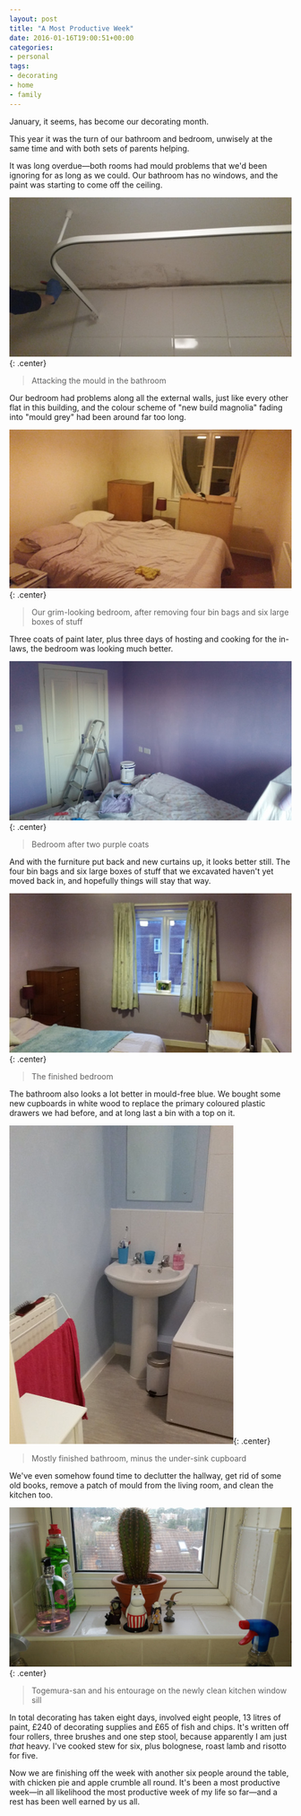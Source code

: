 ```yaml
---
layout: post
title: "A Most Productive Week"
date: 2016-01-16T19:00:51+00:00
categories:
- personal
tags:
- decorating
- home
- family
---
```


January, it seems, has become our decorating month. 

This year it was the turn of our bathroom and bedroom, unwisely at the same time and with both sets of parents helping.

It was long overdue&mdash;both rooms had mould problems that we'd been ignoring for as long as we could. Our bathroom has no windows, and the paint was starting to come off the ceiling.

![](/img/blog/2016/bathroom1.jpg){: .center}

> Attacking the mould in the bathroom

Our bedroom had problems along all the external walls, just like every other flat in this building, and the colour scheme of "new build magnolia" fading into "mould grey" had been around far too long.

![](/img/blog/2016/bedroom1.jpg){: .center}

> Our grim-looking bedroom, after removing four bin bags and six large boxes of stuff

Three coats of paint later, plus three days of hosting and cooking for the in-laws, the bedroom was looking much better.

![](/img/blog/2016/bedroom2.jpg){: .center}

> Bedroom after two purple coats

And with the furniture put back and new curtains up, it looks better still. The four bin bags and six large boxes of stuff that we excavated haven't yet moved back in, and hopefully things will stay that way.

![](/img/blog/2016/bedroom3.jpg){: .center}

> The finished bedroom

The bathroom also looks a lot better in mould-free blue. We bought some new cupboards in white wood to replace the primary coloured plastic drawers we had before, and at long last a bin with a top on it.

![](/img/blog/2016/bathroom2.jpg){: .center}

> Mostly finished bathroom, minus the under-sink cupboard

We've even somehow found time to declutter the hallway, get rid of some old books, remove a patch of mould from the living room, and clean the kitchen too.

![](/img/blog/2016/kitchen1.jpg){: .center}

> Togemura-san and his entourage on the newly clean kitchen window sill

In total decorating has taken eight days, involved eight people, 13 litres of paint, £240 of decorating supplies and £65 of fish and chips. It's written off four rollers, three brushes and one step stool, because apparently I am just *that* heavy. I've cooked stew for six, plus bolognese, roast lamb and risotto for five.

Now we are finishing off the week with another six people around the table, with chicken pie and apple crumble all round. It's been a most productive week&mdash;in all likelihood the most productive week of my life so far&mdash;and a rest has been well earned by us all.
